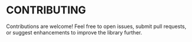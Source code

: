 # CONTRIBUTING
Contributions are welcome! Feel free to open issues, submit pull requests, or suggest enhancements to improve the library further.